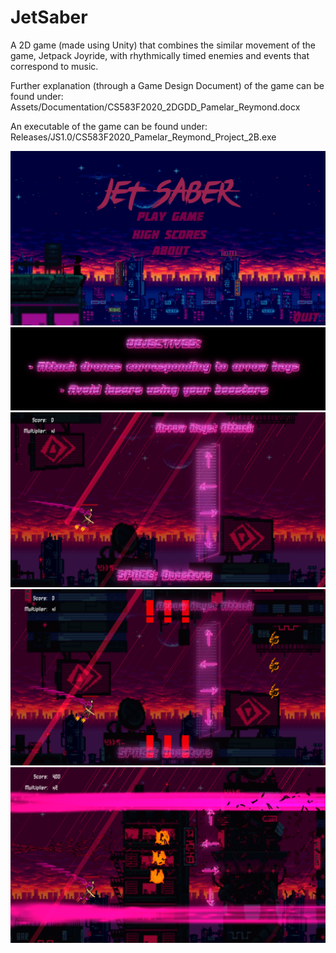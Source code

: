 # JetSaber
A 2D game (made using Unity) that combines the similar movement of the game, Jetpack Joyride, with rhythmically timed enemies and events that correspond to music.

Further explanation (through a Game Design Document) of the game can be found under:
Assets/Documentation/CS583F2020_2DGDD_Pamelar_Reymond.docx

An executable of the game can be found under: 
Releases/JS1.0/CS583F2020_Pamelar_Reymond_Project_2B.exe

![](Screenshots/Screenshot1.png)
![](Screenshots/Screenshot2.png)
![](Screenshots/Screenshot3.png)
![](Screenshots/Screenshot4.png)
![](Screenshots/Screenshot5.png)
